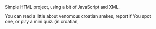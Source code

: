 Simple HTML project, using a bit of JavaScript and XML.

You can read a little about venomous croatian snakes, report if You spot one, or play a mini quiz. (in croatian)
